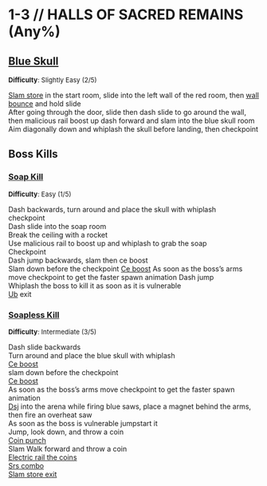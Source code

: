 # 1-3 // HALLS OF SACRED REMAINS (Any%)


## [Blue Skull](https://youtu.be/II3uolCMr6A)
<font size="2">
    <b>Difficulty</b>: Slightly Easy (2/5)
</font> <br/> 

[Slam store](/speedrun-tech.md#slam-store) in the start room, slide into the left wall of the red room, then [wall bounce](/speedrun-tech.md#wall-bounces) and hold slide<br/>
After going through the door, slide then dash slide to go around the wall, then malicious rail boost up dash forward and slam into the blue skull room <br/>
Aim diagonally down and whiplash the skull before landing, then checkpoint <br/>


## Boss Kills

### [Soap Kill](https://youtu.be/P1LFHIxkhsY)
<font size="2">
    <b>Difficulty</b>: Easy (1/5)
</font> <br/> 

Dash backwards, turn around and place the skull with whiplash <br/>
checkpoint <br/>
Dash slide into the soap room <br/>
Break the ceiling with a rocket <br/>
Use malicious rail to boost up and whiplash to grab the soap <br/>
Checkpoint <br/>
Dash jump backwards, slam then ce boost <br/>
Slam down before the checkpoint 
[Ce boost](/speedrun-tech.md#ce-boost-core-eject-boost) 
As soon as the boss’s arms move checkpoint to get the faster spawn animation
Dash jump <br/>
Whiplash the boss to kill it as soon as it is vulnerable <br/>
[Ub](/speedrun-tech.md#ub-exit) exit

### [Soapless Kill](https://youtu.be/Qva-Uw_1ukk)
<font size="2">
    <b>Difficulty</b>: Intermediate (3/5)
</font> <br/> 

Dash slide backwards <br/>
Turn around and place the blue skull with whiplash <br/>
[Ce boost](/speedrun-tech.md#ce-boost-core-eject-boost) <br/>
slam down before the checkpoint <br/>
[Ce boost](/speedrun-tech.md#ce-boost-core-eject-boost) <br/>
As soon as the boss’s arms move checkpoint to get the faster spawn animation <br/>
[Dsj](/speedrun-tech.md#dsj-dash-slide-jump) into the arena while firing blue saws, place a magnet behind the arms, then fire an overheat saw <br/>
As soon as the boss is vulnerable jumpstart it <br/>
Jump, look down, and throw a coin <br/>
[Coin punch](/speedrun-tech.md#coin-punch) <br/>
Slam
Walk forward and throw a coin <br/>
[Electric rail the coins](/speedrun-tech.md#railcoins) <br/>
[Srs combo](/speedrun-tech.md#srs-combo) <br/>
[Slam store exit](/speedrun-tech.md#slam-store-exit)